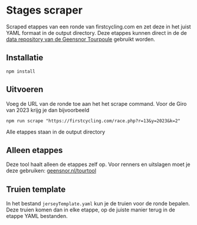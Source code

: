 # Stages scraper

Scraped etappes van een ronde van firstcycling.com en zet deze in het juist YAML formaat in de output directory. Deze etappes kunnen direct in de de [data repository van de Geensnor Tourpoule](https://github.com/geensnor/Geensnor-Tourpoule-Data) gebruikt worden.

## Installatie

```
npm install 
```

## Uitvoeren

Voeg de URL van de ronde toe aan het het scrape command. Voor de Giro van 2023 krijg je dan bijvoorbeeld

```
npm run scrape "https://firstcycling.com/race.php?r=13&y=2023&k=2"
```

Alle etappes staan in de output directory

## Alleen etappes

Deze tool haalt alleen de etappes zelf op. Voor renners en uitslagen moet je deze gebruiken: [geensnor.nl/tourtool](https://www.geensnor.nl/tourtool)

## Truien template

In het bestand `jerseyTemplate.yaml` kun je de truien voor de ronde bepalen. Deze truien komen dan in elke etappe, op de juiste manier terug in de etappe YAML bestanden.